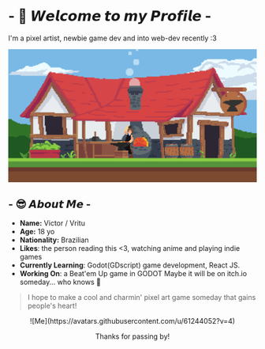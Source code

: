 
<!--
**VrituuRuby/VrituuRuby** is a ✨ _special_ ✨ repository because its `README.md` (this file) appears on your GitHub profile.
Here are some ideas to get you started:
- 🔭 I’m currently working on ...
- 🌱 I’m currently learning ...
- 👯 I’m looking to collaborate on ...
- 🤔 I’m looking for help with ...
- 💬 Ask me about ...
- 📫 How to reach me: ...
- 😄 Pronouns: ...
- ⚡ Fun fact: ...
If you reading this, I love you.
-->

# - 🤠 𝙒𝙚𝙡𝙘𝙤𝙢𝙚 𝙩𝙤 𝙢𝙮 𝙋𝙧𝙤𝙛𝙞𝙡𝙚 -

I'm a pixel artist, newbie game dev and into web-dev recently :3

![Some of my pixelart](https://github.com/VrituuRuby/VrituuRuby/blob/main/blacksmith2.gif)

## - 😎 𝘼𝙗𝙤𝙪𝙩 𝙈𝙚 -

- **Name:** Victor / Vritu
- **Age:** 18 yo
- **Nationality:** Brazilian
- **Likes**: the person reading this <3, watching anime and playing indie games
- **Currently Learning**: Godot(GDscript) game development, React JS.
- **Working On**: a Beat'em Up game in GODOT Maybe it will be on itch.io someday... who knows 🦦

> I hope to make a cool and charmin' pixel art game someday that gains people's heart!

<center>
![Me](https://avatars.githubusercontent.com/u/61244052?v=4)

Thanks for passing by!
</center>